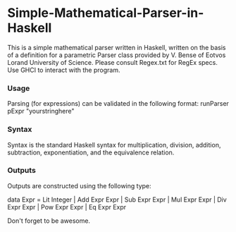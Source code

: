 # Simple-Mathematical-Parser-in-Haskell
This is a simple mathematical parser written in Haskell, written on the basis of a definition for a parametric Parser class provided by V. Bense of Eotvos Lorand University of Science. Please consult Regex.txt for RegEx specs. Use GHCI to interact with the program.

### Usage
Parsing (for expressions) can be validated in the following format: runParser pExpr "yourstringhere"

### Syntax
Syntax is the standard Haskell syntax for multiplication, division, addition, subtraction, exponentiation, and the equivalence relation.

### Outputs
Outputs are constructed using the following type:

data Expr = Lit Integer
          | Add Expr Expr
          | Sub Expr Expr
          | Mul Expr Expr
          | Div Expr Expr
          | Pow Expr Expr
          | Eq Expr Expr

Don't forget to be awesome.


